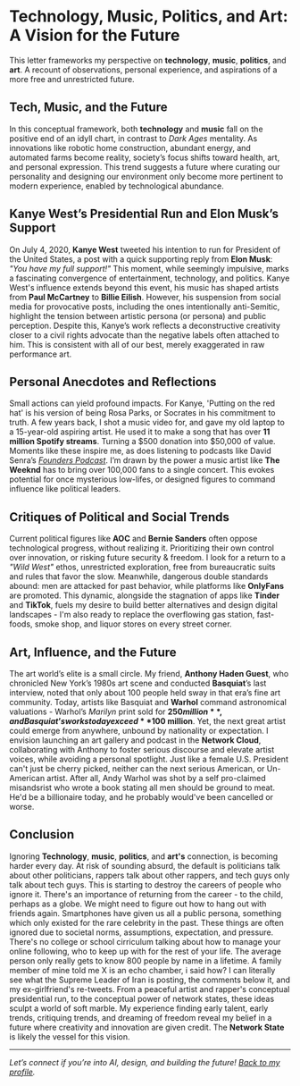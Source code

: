 # Technology, Music, Politics, and Art: A Vision for the Future

This letter frameworks my perspective on **technology**, **music**, **politics**, and **art**. A recount of observations, personal experience, and aspirations of a more free and unrestricted future.

## Tech, Music, and the Future

In this conceptual framework, both **technology** and **music** fall on the positive end of an idyll chart, in contrast to *Dark Ages* mentality. As innovations like robotic home construction, abundant energy, and automated farms become reality, society’s focus shifts toward health, art, and personal expression. This trend suggests a future where curating our personality and designing our environment only become more pertinent to modern experience, enabled by technological abundance.

## Kanye West’s Presidential Run and Elon Musk’s Support

On July 4, 2020, **Kanye West** tweeted his intention to run for President of the United States, a post with a quick supporting reply from **Elon Musk**: *"You have my full support!"* This moment, while seemingly impulsive, marks a fascinating convergence of entertainment, technology, and politics. Kanye West's influence extends beyond this event, his music has shaped artists from **Paul McCartney** to **Billie Eilish**. However, his suspension from social media for provocative posts, including the ones intentionally anti-Semitic, highlight the tension between artistic persona (or persona) and public perception. Despite this, Kanye’s work reflects a deconstructive creativity closer to a civil rights advocate than the negative labels often attached to him. This is consistent with all of our best, merely exaggerated in raw performance art. 

## Personal Anecdotes and Reflections

Small actions can yield profound impacts. For Kanye, 'Putting on the red hat' is his version of being Rosa Parks, or Socrates in his commitment to truth. A few years back, I shot a music video for, and gave my old laptop to a 15-year-old aspiring artist. He used it to make a song that has over **11 million Spotify streams**. Turning a $500 donation into $50,000 of value. Moments like these inspire me, as does listening to podcasts like David Senra’s *[Founders Podcast](https://www.founderspodcast.com/)*. I’m drawn by the power a music artist like **The Weeknd** has to bring over 100,000 fans to a single concert. This evokes potential for once mysterious low-lifes, or designed figures to command influence like political leaders.

## Critiques of Political and Social Trends

Current political figures like **AOC** and **Bernie Sanders** often oppose technological progress, without realizing it. Prioritizing their own control over innovation, or risking future security & freedom. I look for a return to a *"Wild West"* ethos, unrestricted exploration, free from bureaucratic suits and rules that favor the slow. Meanwhile, dangerous double standards abound: men are attacked for past behavior, while platforms like **OnlyFans** are promoted. This dynamic, alongside the stagnation of apps like **Tinder** and **TikTok**, fuels my desire to build better alternatives and design digital landscapes - I'm also ready to replace the overflowing gas station, fast-foods, smoke shop, and liquor stores on every street corner.

## Art, Influence, and the Future

The art world’s elite is a small circle. My friend, **Anthony Haden Guest**, who chronicled New York’s 1980s art scene and conducted **Basquiat**’s last interview, noted that only about 100 people held sway in that era’s fine art community. Today, artists like Basquiat and **Warhol** command astronomical valuations - Warhol’s *Marilyn* print sold for **$250 million**, and Basquiat’s works today exceed **$100 million**. Yet, the next great artist could emerge from anywhere, unbound by nationality or expectation. I envision launching an art gallery and podcast in the **Network Cloud**, collaborating with Anthony to foster serious discourse and elevate artist voices, while avoiding a personal spotlight. Just like a female U.S. President can't just be cherry picked, neither can the next serious American, or Un-American artist. After all, Andy Warhol was shot by a self pro-claimed misandsrist who wrote a book stating all men should be ground to meat. He'd be a billionaire today, and he probably would've been cancelled or worse. 

## Conclusion

Ignoring **Technology**, **music**, **politics**, and **art's** connection, is becoming harder every day. At risk of sounding absurd, the default is politicians talk about other politicians, rappers talk about other rappers, and tech guys only talk about tech guys. This is starting to destroy the careers of people who ignore it. There's an importance of returning from the career - to the child, perhaps as a globe. We might need to figure out how to hang out with friends again. Smartphones have given us all a public persona, something which only existed for the rare celebrity in the past. These things are often ignored due to societal norms, assumptions, expectation, and pressure. There's no college or school cirriculum talking about how to manage your online following, who to keep up with for the rest of your life. The average person only really gets to know 800 people by name in a lifetime. A family member of mine told me X is an echo chamber, i said how? I can literally see what the Supreme Leader of Iran is posting, the comments below it, and my ex-girlfriend's re-tweets. From a peaceful artist and rapper's conceptual presidential run, to the conceptual power of network states, these ideas sculpt a world of soft marble. My experience finding early talent, early trends, critiquing trends, and dreaming of freedom reveal my belief in a future where creativity and innovation are given credit. The **Network State** is likely the vessel for this vision.

---

*Let’s connect if you’re into AI, design, and building the future! [Back to my profile](https://github.com/sailorjacob).*

